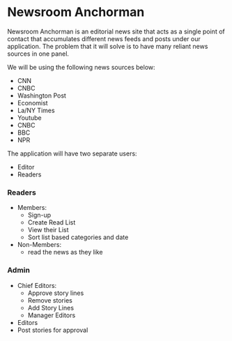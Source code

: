 # Newsroom Anchorman


Newsroom Anchorman is an editorial news site that acts as a single point of contact that accumulates different news feeds and posts under our application. The problem that it will solve is to have many reliant news sources in one panel.

We will be using the following news sources below:
  - CNN
  - CNBC
  - Washington Post
  - Economist
  - La/NY Times
  - Youtube
  - CNBC
  - BBC
  - NPR


The application will have two separate users:
  - Editor
  - Readers


### Readers

 - Members:
    - Sign-up
    - Create Read List
     -  View their List
    -  Sort list based categories and date
-  Non-Members:
    - read the news as they like

### Admin
- Chief Editors:
    -   Approve story lines
    -   Remove stories
    -   Add Story Lines
    -   Manager Editors
- Editors
-   Post stories for approval
